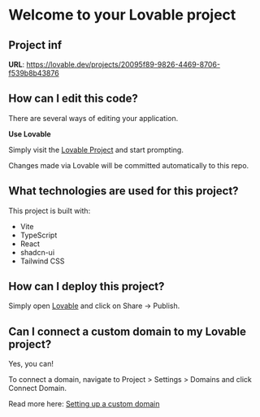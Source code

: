 # Welcome to your Lovable project

## Project inf

**URL**: https://lovable.dev/projects/20095f89-9826-4469-8706-f539b8b43876

## How can I edit this code?

There are several ways of editing your application.

**Use Lovable**

Simply visit the [Lovable Project](https://lovable.dev/projects/20095f89-9826-4469-8706-f539b8b43876) and start prompting.

Changes made via Lovable will be committed automatically to this repo.




## What technologies are used for this project?

This project is built with:

- Vite
- TypeScript
- React
- shadcn-ui
- Tailwind CSS

## How can I deploy this project?

Simply open [Lovable](https://lovable.dev/projects/20095f89-9826-4469-8706-f539b8b43876) and click on Share -> Publish.

## Can I connect a custom domain to my Lovable project?

Yes, you can!

To connect a domain, navigate to Project > Settings > Domains and click Connect Domain.

Read more here: [Setting up a custom domain](https://docs.lovable.dev/tips-tricks/custom-domain#step-by-step-guide)

